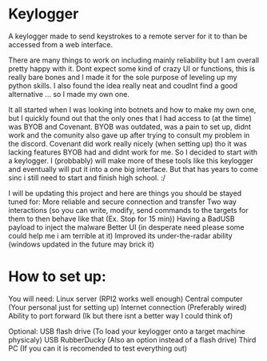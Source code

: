 # Keylogger

A keylogger made to send keystrokes to a remote server for it to than be accessed from a web interface.

There are many things to work on including mainly reliability but I am overall pretty happy with it. Dont expect some kind of crazy UI or functions, this is really bare bones and I made it for the sole purpose of leveling up my python skills. I also found the idea really neat and coudlnt find a good alternative ... so I made my own one.

It all started when I was looking into botnets and how to make my own one, but I quickly found out that the only ones that I had access to (at the time) was BYOB and Covenant. BYOB was outdated, was a pain to set up, didnt work and the comunity also gave up after trying to consult my problem in the discord. Covenant did work really nicely (when setting up) tho it was lacking features BYOB had and didnt work for me. So I decided to start with a keylogger. I (probbably) will make more of these tools like this keylogger and eventually will put it into a one big interface. But that has years to come sinc i still need to start and finish high school. :/

I will be updating this project and here are things you should be stayed tuned for:
    More reliable and secure connection and transfer
    Two way interactions (so you can write, modify, send commands to the targets for them to then behave like that (Ex. Stop for 15 min))
    Having a BadUSB payload to inject the malware
    Better UI (in desperate need please some could help me i am terrible at it)
    Improved its under-the-radar ability (windows updated in the future may brick it)


# How to set up:

You will need:
    Linux server (RPI2 works well enough)
    Central computer (Your personal just for setting up)
    Internet connection (Preferably wired)
    Ability to port forward (Ik but there isnt a better way I could think of)

Optional:
    USB flash drive (To load your keylogger onto a target machine physicaly)
    USB RubberDucky (Also an option instead of a flash drive)
    Third PC (If you can it is recomended to test everything out)   
    
